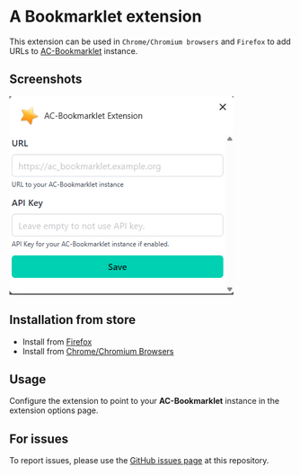 # A Bookmarklet extension

This extension can be used in `Chrome/Chromium browsers` and `Firefox` to add URLs
to [AC-Bookmarklet](https://github.com/arabcoders/ac-bookmarklet) instance.

## Screenshots

![options](./assets/opts.png)

## Installation from store

- Install from [Firefox](https://addons.mozilla.org/en-US/firefox/addon/ac-bookmarklet-extension/)
- Install from [Chrome/Chromium Browsers](https://chromewebstore.google.com/detail/ac-bookmarklet-extension/)

## Usage

Configure the extension to point to your **AC-Bookmarklet** instance in the extension options page.

## For issues

To report issues, please use the [GitHub issues page](https://github.com/arabcoders/ac-bookmarklet/issues) at this
repository.